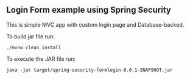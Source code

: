 ##  Login Form example using Spring Security
This is simple MVC app with custom login page and Database-backed. 

To build jar file run: 

    ./mvnw clean install
    
 To execute the JAR file run:
 
    java -jar target/spring-security-formlogin-0.0.1-SNAPSHOT.jar
